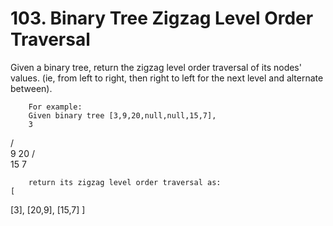 # 103. Binary Tree Zigzag Level Order Traversal

Given a binary tree, return the zigzag level order traversal of its nodes' values.
        (ie, from left to right, then right to left for the next level and alternate between).

    
        For example:
        Given binary tree [3,9,20,null,null,15,7],
        3
   / \
  9  20
    /  \
   15   7

    
    
        return its zigzag level order traversal as:
    [
  [3],
  [20,9],
  [15,7]
]